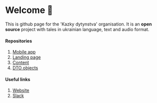 # Welcome 🖖

This is github page for the 'Kazky dytynstva' organisation.
It is an **open source** project with tales in ukrainian language, text and audio format.


#### Repositories
1. [Mobile app](https://github.com/kazky-dytynstva/mobile-app)
2. [Landing page](https://github.com/kazky-dytynstva/web)
3. [Content](https://github.com/kazky-dytynstva/content)
4. [DTO objects](https://github.com/kazky-dytynstva/dto)


#### Useful links
1. [Website](https://kazky.net)
2. [Slack](https://kazky.slack.com/)
